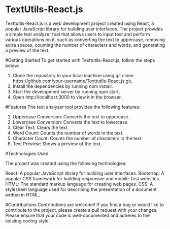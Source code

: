 # TextUtils-React.js
Texttutils-React.js is a web development project created using React, a popular JavaScript library for building user interfaces. The project provides a simple text analyzer tool that allows users to input text and perform various operations on it, such as converting the text to uppercase, removing extra spaces, counting the number of characters and words, and generating a preview of the text.

#Getting Started
To get started with Texttutils-React.js, follow the steps below:

1. Clone the repository to your local machine using git clone https://github.com/your-username/Texttutils-React.js.git.
2. Install the dependencies by running npm install.
3. Start the development server by running npm start.
4. Open http://localhost:3000 to view it in the browser.

#Features
The text analyzer tool provides the following features:

1. Uppercase Conversion: Converts the text to uppercase.
2. Lowercase Conversion: Converts the text to lowercase.
3. Clear Text: Clears the text.
4. Word Count: Counts the number of words in the text.
5. Character Count: Counts the number of characters in the text.
6. Text Preview: Shows a preview of the text.

#Technologies Used

The project was created using the following technologies:

React: A popular JavaScript library for building user interfaces.
Bootstrap: A popular CSS framework for building responsive and mobile-first websites.
HTML: The standard markup language for creating web pages.
CSS: A stylesheet language used for describing the presentation of a document written in HTML.

#Contributions
Contributions are welcome! If you find a bug or would like to contribute to the project, please create a pull request with your changes. Please ensure that your code is well-documented and adheres to the existing coding style.


